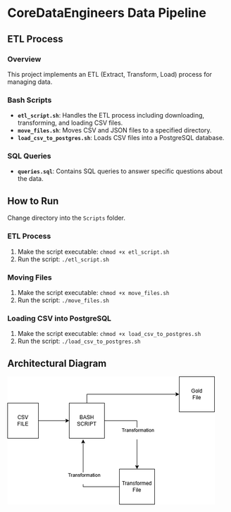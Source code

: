# CoreDataEngineers Data Pipeline

## ETL Process

### Overview
This project implements an ETL (Extract, Transform, Load) process for managing data. 

### Bash Scripts
- **`etl_script.sh`**: Handles the ETL process including downloading, transforming, and loading CSV files.
- **`move_files.sh`**: Moves CSV and JSON files to a specified directory.
- **`load_csv_to_postgres.sh`**: Loads CSV files into a PostgreSQL database.

### SQL Queries
- **`queries.sql`**: Contains SQL queries to answer specific questions about the data.

## How to Run

Change directory into the `Scripts` folder.

### ETL Process
1. Make the script executable: `chmod +x etl_script.sh`
2. Run the script: `./etl_script.sh`

### Moving Files
1. Make the script executable: `chmod +x move_files.sh`
2. Run the script: `./move_files.sh`

### Loading CSV into PostgreSQL
1. Make the script executable: `chmod +x load_csv_to_postgres.sh`
2. Run the script: `./load_csv_to_postgres.sh`

## Architectural Diagram
![ETL Process](./etl_process.png)